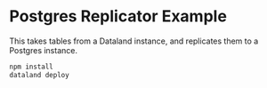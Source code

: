 # Postgres Replicator Example

This takes tables from a Dataland instance, and replicates them to a Postgres instance.

```sh
npm install
dataland deploy
```

